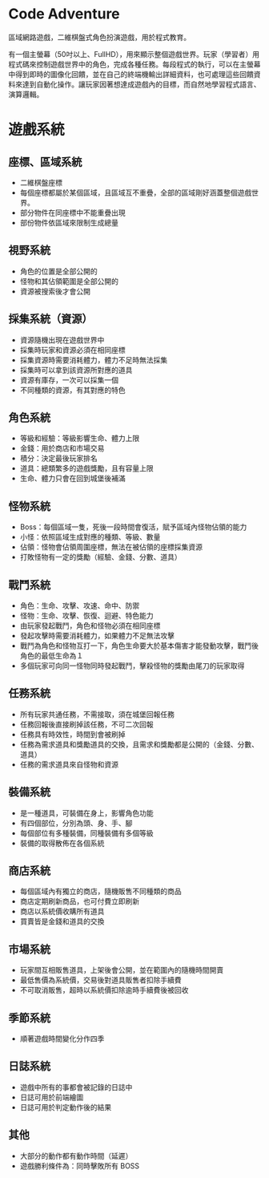 # Code Adventure

區域網路遊戲，二維棋盤式角色扮演遊戲，用於程式教育。

有一個主螢幕（50吋以上、FullHD），用來顯示整個遊戲世界。玩家（學習者）用程式碼來控制遊戲世界中的角色，完成各種任務。每段程式的執行，可以在主螢幕中得到即時的圖像化回饋，並在自己的終端機輸出詳細資料，也可處理這些回饋資料來達到自動化操作。讓玩家因著想達成遊戲內的目標，而自然地學習程式語言、演算邏輯。

# 遊戲系統

## 座標、區域系統
- 二維棋盤座標
- 每個座標都屬於某個區域，且區域互不重疊，全部的區域剛好涵蓋整個遊戲世界。
- 部分物件在同座標中不能重疊出現
- 部份物件依區域來限制生成總量

## 視野系統
- 角色的位置是全部公開的
- 怪物和其佔領範圍是全部公開的
- 資源被搜索後才會公開
## 採集系統（資源）
- 資源隨機出現在遊戲世界中
- 採集時玩家和資源必須在相同座標
- 採集資源時需要消耗體力，體力不足時無法採集
- 採集時可以拿到該資源所對應的道具
- 資源有庫存，一次可以採集一個
- 不同種類的資源，有其對應的特色

## 角色系統
- 等級和經驗：等級影響生命、體力上限
- 金錢：用於商店和市場交易
- 積分：決定最後玩家排名
- 道具：總類繁多的遊戲獎勵，且有容量上限
- 生命、體力只會在回到城堡後補滿

## 怪物系統
- Boss：每個區域一隻，死後一段時間會復活，賦予區域內怪物佔領的能力
- 小怪：依照區域生成對應的種類、等級、數量
- 佔領：怪物會佔領周圍座標，無法在被佔領的座標採集資源
- 打敗怪物有一定的獎勵（經驗、金錢、分數、道具）

## 戰鬥系統
- 角色：生命、攻擊、攻速、命中、防禦
- 怪物：生命、攻擊、恢復、迴避、特色能力
- 由玩家發起戰鬥，角色和怪物必須在相同座標
- 發起攻擊時需要消耗體力，如果體力不足無法攻擊
- 戰鬥為角色和怪物互打一下，角色生命要大於基本傷害才能發動攻擊，戰鬥後角色的最低生命為１
- 多個玩家可向同一怪物同時發起戰鬥，擊殺怪物的獎勵由尾刀的玩家取得

## 任務系統
- 所有玩家共通任務，不需接取，須在城堡回報任務
- 任務回報後直接刷掉該任務，不可二次回報
- 任務具有時效性，時間到會被刷掉
- 任務為需求道具和獎勵道具的交換，且需求和獎勵都是公開的（金錢、分數、道具）
- 任務的需求道具來自怪物和資源

## 裝備系統
- 是一種道具，可裝備在身上，影響角色功能
- 有四個部位，分別為頭、身、手、腳
- 每個部位有多種裝備，同種裝備有多個等級
- 裝備的取得散佈在各個系統

## 商店系統
- 每個區域內有獨立的商店，隨機販售不同種類的商品
- 商店定期刷新商品，也可付費立即刷新
- 商店以系統價收購所有道具
- 買賣皆是金錢和道具的交換

## 市場系統
- 玩家間互相販售道具，上架後會公開，並在範圍內的隨機時間開賣
- 最低售價為系統價，交易後對道具販售者扣除手續費
- 不可取消販售，超時以系統價扣除逾時手續費後被回收

## 季節系統
- 順著遊戲時間變化分作四季

## 日誌系統
- 遊戲中所有的事都會被記錄的日誌中
- 日誌可用於前端繪圖
- 日誌可用於判定動作後的結果

## 其他
- 大部分的動作都有動作時間（延遲）
- 遊戲勝利條件為：同時擊敗所有 BOSS